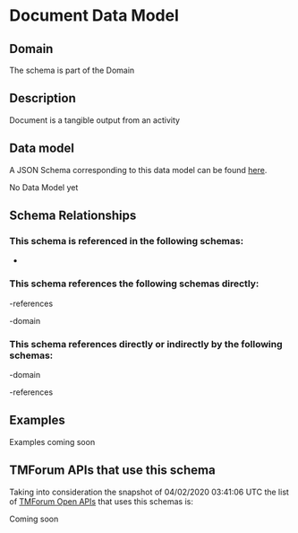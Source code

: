 # Document Data Model

## Domain

The  schema is part of the  Domain

## Description

Document is a tangible output from an activity

## Data model

A JSON Schema corresponding to this data model can be found
[here](https://github.com/tmforum-rand/schemas/blob/candidates/Common/Document.schema.json).

No Data Model yet

## Schema Relationships

### This schema is referenced in the following schemas:

-

### This schema references the following schemas directly:

-references

-domain

### This schema references directly or indirectly by the following schemas:

-domain

-references



## Examples

Examples coming soon

## TMForum APIs that use this schema

Taking into consideration the snapshot of 04/02/2020 03:41:06 UTC the list of [TMForum Open APIs](https://www.tmforum.org/open-apis/) that uses this schemas is:

Coming soon